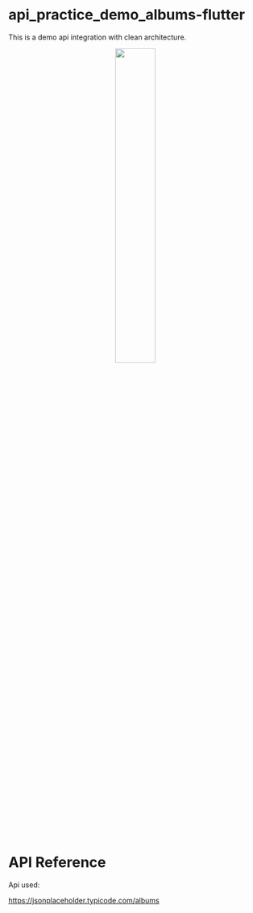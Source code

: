 # api_practice_demo_albums-flutter

This is a demo api integration with clean architecture.

<p align="center">
  <img 
    width=40%
    height=40%
    src="https://user-images.githubusercontent.com/101565812/169487751-6bd120ee-b080-43b0-aafa-3a86dc91012f.jpg" >
</p>

# API Reference

Api used:

https://jsonplaceholder.typicode.com/albums

